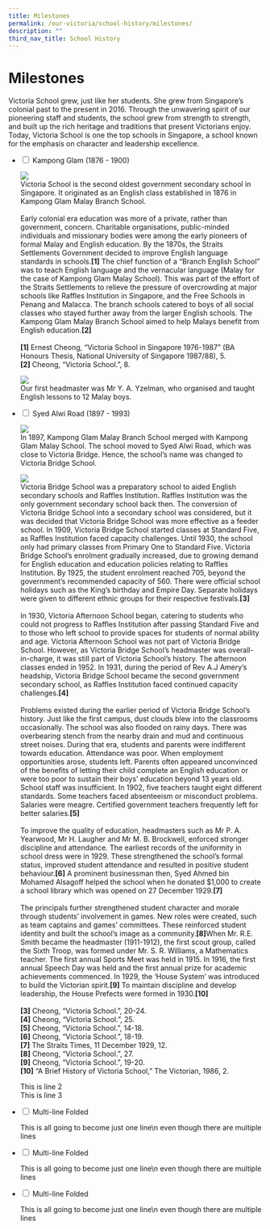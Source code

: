 ```yaml
---
title: Milestones
permalink: /our-victoria/school-history/milestones/
description: ""
third_nav_title: School History
---
```

# **Milestones**

Victoria School grew, just like her students. She grew from Singapore’s colonial past to the present in 2016. Through the unwavering spirit of our pioneering staff and students, the school grew from strength to strength, and built up the rich heritage and traditions that present Victorians enjoy. Today, Victoria School is one the top schools in Singapore, a school known for the emphasis on character and leadership excellence.

<ul class="jekyllcodex_accordion">
  <li>
    <input type="checkbox" id="accordion1">
    <label for="accordion1">Kampong Glam (1876 - 1900)</label>
    <div>
      <p><img src="/images/Kampong-Glam.jpg"><br>Victoria School is the second oldest government secondary school in Singapore. It originated as an English class established in 1876 in Kampong Glam Malay Branch School.<br><br>Early colonial era education was more of a private, rather than government, concern. Charitable organisations, public-minded individuals and missionary bodies were among the early pioneers of formal Malay and English education. By the 1870s, the Straits Settlements Government decided to improve English language standards in schools.<b>[1]</b> The chief function of a “Branch English School” was to teach English language and the vernacular language (Malay for the case of Kampong Glam Malay School). This was part of the effort of the Straits Settlements to relieve the pressure of overcrowding at major schools like Raffles Institution in Singapore, and the Free Schools in Penang and Malacca. The branch schools catered to boys of all social classes who stayed further away from the larger English schools. The Kampong Glam Malay Branch School aimed to help Malays benefit from English education.<b>[2]</b><br><br><b>[1]</b> Ernest Cheong, “Victoria School in Singapore 1976-1987” (BA Honours Thesis, National University of Singapore 1987/88), 5.<br><b>[2]</b> Cheong, “Victoria School.”, 8.</p>
			<p><img src="/images/Our-first-headmaster.jpg"><br>Our first headmaster was Mr Y. A. Yzelman, who organised and taught English lessons to 12 Malay boys.</p>
    </div>
	</li>  
  <li>
    <input type="checkbox" id="accordion2">
    <label for="accordion2">Syed Alwi Road (1897 - 1993)</label>
    <div>
      <p><img src="/images/Syed-Alwi-Road.jpg"><br>In 1897, Kampong Glam Malay Branch School merged with Kampong Glam Malay School. The school moved to Syed Alwi Road, which was close to Victoria Bridge. Hence, the school’s name was changed to Victoria Bridge School.</p>
			<p><img src="/images/Photos-01.jpg"><br>Victoria Bridge School was a preparatory school to aided English secondary schools and Raffles Institution. Raffles Institution was the only government secondary school back then. The conversion of Victoria Bridge School into a secondary school was considered, but it was decided that Victoria Bridge School was more effective as a feeder school. In 1909, Victoria Bridge School started classes at Standard Five, as Raffles Institution faced capacity challenges. Until 1930, the school only had primary classes from Primary One to Standard Five. Victoria Bridge School’s enrolment gradually increased, due to growing demand for English education and education policies relating to Raffles Institution. By 1925, the student enrolment reached 705, beyond the government’s recommended capacity of 560. There were official school holidays such as the King’s birthday and Empire Day. Separate holidays were given to different ethnic groups for their respective festivals.<b>[3]</b><br><br>In 1930, Victoria Afternoon School began, catering to students who could not progress to Raffles Institution after passing Standard Five and to those who left school to provide spaces for students of normal ability and age. Victoria Afternoon School was not part of Victoria Bridge School. However, as Victoria Bridge School’s headmaster was overall-in-charge, it was still part of Victoria School’s history. The afternoon classes ended in 1952. In 1931, during the period of Rev A.J Amery’s headship, Victoria Bridge School became the second government secondary school, as Raffles Institution faced continued capacity challenges.<b>[4]</b><br><br>Problems existed during the earlier period of Victoria Bridge School’s history. Just like the first campus, dust clouds blew into the classrooms occasionally. The school was also flooded on rainy days. There was overbearing stench from the nearby drain and mud and continuous street noises. During that era, students and parents were indifferent towards education. Attendance was poor. When employment opportunities arose, students left. Parents often appeared unconvinced of the benefits of letting their child complete an English education or were too poor to sustain their boys’ education beyond 13 years old. School staff was insufficient. In 1902, five teachers taught eight different standards. Some teachers faced absenteeism or misconduct problems. Salaries were meagre. Certified government teachers frequently left for better salaries.<b>[5]</b><br><br>To improve the quality of education, headmasters such as Mr P. A. Yearwood, Mr H. Laugher and Mr M. B. Brockwell, enforced stronger discipline and attendance. The earliest records of the uniformity in school dress were in 1929. These strengthened the school’s formal status, improved student attendance and resulted in positive student behaviour.<b>[6]</b> A prominent businessman then, Syed Ahmed bin Mohamed Alsagoff helped the school when he donated $1,000 to create a school library which was opened on 27 December 1929.<b>[7]</b><br><br>The principals further strengthened student character and morale through students’ involvement in games. New roles were created, such as team captains and games’ committees. These reinforced student identity and built the school’s image as a community.<b>[8]</b>When Mr. R.E. Smith became the headmaster (1911-1912), the first scout group, called the Sixth Troop, was formed under Mr. S. R. Williams, a Mathematics teacher. The first annual Sports Meet was held in 1915. In 1916, the first annual Speech Day was held and the first annual prize for academic achievements commenced. In 1929, the ‘House System’ was introduced to build the Victorian spirit.<b>[9]</b> To maintain discipline and develop leadership, the House Prefects were formed in 1930.<b>[10]</b><br><br><b>[3]</b> Cheong, “Victoria School.”, 20-24.<br><b>[4]</b> Cheong, “Victoria School.”, 25.<br><b>[5]</b> Cheong, “Victoria School.”, 14-18.<br><b>[6]</b> Cheong, “Victoria School.”, 18-19.<br><b>[7]</b> The Straits Times, 11 December 1929, 12.<br><b>[8]</b> Cheong, “Victoria School.”, 27.<br><b>[9]</b> Cheong, “Victoria School.”, 19-20.<br><b>[10]</b> “A Brief History of Victoria School,” The Victorian, 1986, 2.
      <p>This is line 2<br>
        This is line 3</p>
    </div>
  </li>
  <li>
    <input type="checkbox" id="accordion3">
    <label for="accordion3">Multi-line Folded</label>
    <div>
      <p>
        This is all going
        to become just one line\n even though there are multiple lines
      </p>
    </div>
  </li>
	  <li>
    <input type="checkbox" id="accordion4">
    <label for="accordion4">Multi-line Folded</label>
    <div>
      <p>
        This is all going
        to become just one line\n even though there are multiple lines
      </p>
    </div>
  </li>
	  <li>
    <input type="checkbox" id="accordion5">
    <label for="accordion5">Multi-line Folded</label>
    <div>
      <p>
        This is all going
        to become just one line\n even though there are multiple lines
      </p>
    </div>
  </li>
	</ul>